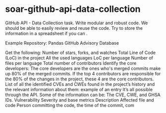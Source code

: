 # soar-github-api-data-collection

GitHub API - Data Collection task. Write modular and robust code. We should be able to easily review and reuse the code. Try to store the information in a spreadsheet if you can .

Example Repository: Pandas
GitHub Advisory Database

Get the following:
Number of stars, forks, and watches
Total Line of Code (LoC) in the project
All the used languages
LoC per language
Number of files per language
Total number of contributors
Identify the core developers:
The core developers are the ones who's merged commits make up 80% of the merged commits. If the top 4 contributors are responsible for the 80% of the changes in the project, these 4 are the core contributors.
List of all the identified CVEs and CWEs found in the project’s history and the relevant information about them: example of an entry It’s all possible through the API. Some of the information can be:
The CVE, CWE, and GHSA IDs.
Vulnerability Severity and base metrics
Description
Affected file and code
Person committing the code, the time of the commit, com
